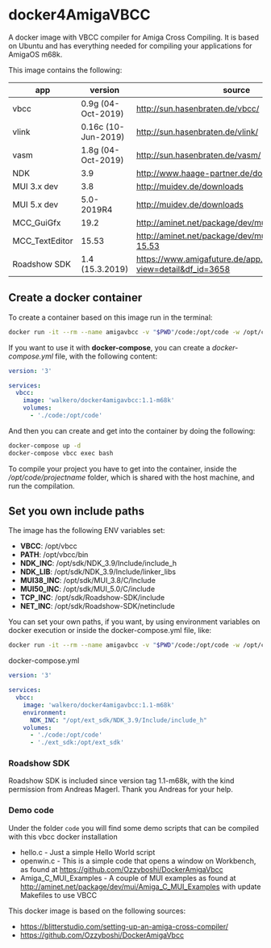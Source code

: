 # docker4AmigaVBCC
A docker image with VBCC compiler for Amiga Cross Compiling. It is based on Ubuntu and has everything needed for compiling your applications for AmigaOS m68k.

This image contains the following:

| app               | version               | source
|-------------------|-----------------------|-----------------------------------|
| vbcc              | 0.9g (04-Oct-2019)    | http://sun.hasenbraten.de/vbcc/
| vlink             | 0.16c (10-Jun-2019)   | http://sun.hasenbraten.de/vlink/
| vasm              | 1.8g (04-Oct-2019)    | http://sun.hasenbraten.de/vasm/
| NDK               | 3.9                   | http://www.haage-partner.de/download/AmigaOS/
| MUI 3.x dev       | 3.8                   | http://muidev.de/downloads
| MUI 5.x dev       | 5.0-2019R4            | http://muidev.de/downloads
| MCC_GuiGfx        | 19.2                  | http://aminet.net/package/dev/mui/MCC_Guigfx
| MCC_TextEditor    | 15.53                 | http://aminet.net/package/dev/mui/MCC_TextEditor-15.53
| Roadshow SDK      | 1.4 (15.3.2019)       | https://www.amigafuture.de/app.php/dlext/?view=detail&df_id=3658

## Create a docker container

To create a container based on this image run in the terminal:

```bash
docker run -it --rm --name amigavbcc -v "$PWD"/code:/opt/code -w /opt/code walkero/docker4amigavbcc:1.1-m68k bash
```

If you want to use it with **docker-compose**, you can create a *docker-compose.yml* file, with the following content:

```yaml
version: '3'

services:
  vbcc:
    image: 'walkero/docker4amigavbcc:1.1-m68k'
    volumes:
      - './code:/opt/code'
```

And then you can create and get into the container by doing the following:
```bash
docker-compose up -d
docker-compose vbcc exec bash
```

To compile your project you have to get into the container, inside the */opt/code/projectname* folder, which is shared with the host machine, and run the compilation.

## Set you own include paths

The image has the following ENV variables set:

* **VBCC**: /opt/vbcc
* **PATH**: /opt/vbcc/bin
* **NDK_INC**: /opt/sdk/NDK_3.9/Include/include_h
* **NDK_LIB**: /opt/sdk/NDK_3.9/Include/linker_libs
* **MUI38_INC**: /opt/sdk/MUI_3.8/C/Include
* **MUI50_INC**: /opt/sdk/MUI_5.0/C/include
* **TCP_INC**: /opt/sdk/Roadshow-SDK/include
* **NET_INC**: /opt/sdk/Roadshow-SDK/netinclude

You can set your own paths, if you want, by using environment variables on docker execution or inside the docker-compose.yml file, like:
```bash
docker run -it --rm --name amigavbcc -v "$PWD"/code:/opt/code -w /opt/code -e NDK_INC="/your/folder/path" walkero/docker4amigavbcc:1.1-m68k bash
```
docker-compose.yml
```yaml
version: '3'

services:
  vbcc:
    image: 'walkero/docker4amigavbcc:1.1-m68k'
    environment:
      NDK_INC: "/opt/ext_sdk/NDK_3.9/Include/include_h"
    volumes:
      - './code:/opt/code'
      - './ext_sdk:/opt/ext_sdk'
```

### Roadshow SDK

Roadshow SDK is included since version tag 1.1-m68k, with the kind permission from Andreas Magerl. Thank you Andreas for your help.

### Demo code
Under the folder `code` you will find some demo scripts that can be compiled with this vbcc docker installation

* hello.c - Just a simple Hello World script
* openwin.c - This is a simple code that opens a window on Workbench, as found at https://github.com/Ozzyboshi/DockerAmigaVbcc
* Amiga_C_MUI_Examples - A couple of MUI examples as found at http://aminet.net/package/dev/mui/Amiga_C_MUI_Examples with update Makefiles to use VBCC

This docker image is based on the following sources:
* https://blitterstudio.com/setting-up-an-amiga-cross-compiler/
* https://github.com/Ozzyboshi/DockerAmigaVbcc
